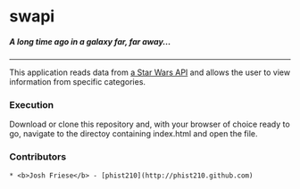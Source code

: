 # swapi

##### A long time ago in a galaxy far, far away...

***

This application reads data from [a Star Wars API](http://swapi.co "SWapi (dot) co") and allows the user to view information from specific categories.

### Execution

Download or clone this repository and, with your browser of choice ready to go, navigate to the directoy containing index.html and open the file.


### Contributors

	* <b>Josh Friese</b> - [phist210](http://phist210.github.com)
